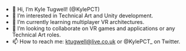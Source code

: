 - 👋 Hi, I’m Kyle Tugwell! (@KylePCT) 
- 👀 I’m interested in Technical Art and Unity development.
- 🌱 I’m currently learning multiplayer VR architectures.
- 💞️ I’m looking to collaborate on VR games and applications or any Technical Art roles.
- 📫 How to reach me: ktugwell@live.co.uk or @KylePCT_ on Twitter.

<!---
KylePCT/KylePCT is a ✨ special ✨ repository because its `README.md` (this file) appears on your GitHub profile.
You can click the Preview link to take a look at your changes.
--->
